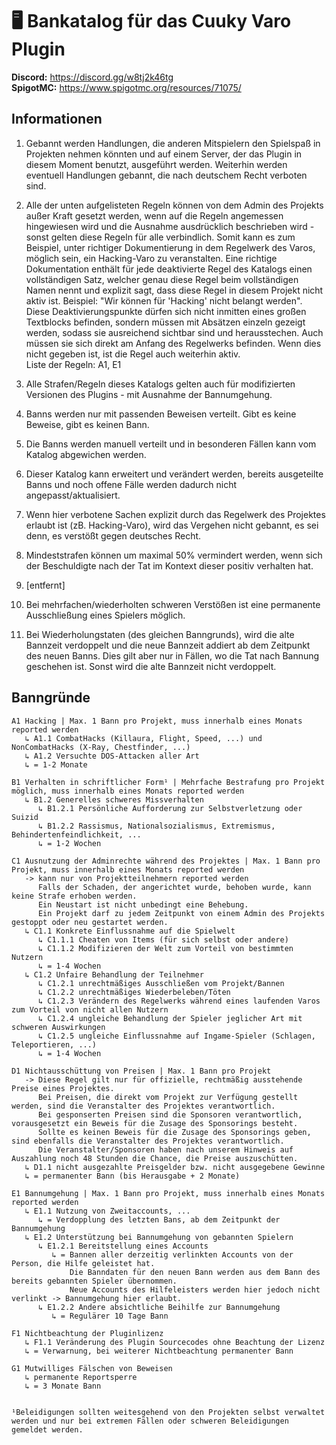 # 🖥 Bankatalog für das Cuuky Varo Plugin

**Discord:** https://discord.gg/w8tj2k46tg<br/>
**SpigotMC:** https://www.spigotmc.org/resources/71075/

## Informationen
1.   Gebannt werden Handlungen, die anderen Mitspielern den Spielspaß in Projekten nehmen könnten und auf einem Server, der das Plugin in diesem Moment benutzt, ausgeführt            werden. Weiterhin werden eventuell Handlungen gebannt, die nach deutschem Recht verboten sind. 

2.   Alle der unten aufgelisteten Regeln können von dem Admin des Projekts außer Kraft gesetzt werden, wenn        auf die Regeln angemessen hingewiesen wird und die Ausnahme ausdrücklich beschrieben wird - sonst gelten diese Regeln für alle verbindlich.
     Somit kann es zum Beispiel, unter richtiger Dokumentierung in dem Regelwerk des Varos, möglich sein, ein Hacking-Varo zu veranstalten.
     Eine richtige Dokumentation enthält für jede deaktivierte Regel des Katalogs einen vollständigen Satz, welcher genau
     diese Regel beim vollständigen Namen nennt und explizit sagt, dass diese Regel in diesem Projekt nicht aktiv ist. 
     Beispiel: "Wir können für 'Hacking' nicht belangt werden".
     Diese Deaktivierungspunkte dürfen sich nicht inmitten eines großen Textblocks befinden, sondern müssen mit Absätzen einzeln gezeigt werden, sodass
     sie ausreichend sichtbar sind und herausstechen. Auch müssen sie sich direkt am Anfang des Regelwerks befinden.
     Wenn dies nicht gegeben ist, ist die Regel auch weiterhin aktiv.<br>
     Liste der Regeln: A1, E1

3.   Alle Strafen/Regeln dieses Katalogs gelten auch für modifizierten Versionen des Plugins - mit Ausnahme der Bannumgehung.

4.   Banns werden nur mit passenden Beweisen verteilt. Gibt es keine Beweise, gibt es keinen Bann.

5.   Die Banns werden manuell verteilt und in besonderen Fällen kann vom Katalog abgewichen werden.

6.   Dieser Katalog kann erweitert und verändert werden, bereits ausgeteilte Banns und noch offene Fälle werden dadurch nicht angepasst/aktualisiert.

7.   Wenn hier verbotene Sachen explizit durch das Regelwerk des Projektes erlaubt ist (zB. Hacking-Varo), wird das Vergehen nicht gebannt, es sei denn, es verstößt gegen deutsches Recht.

8.   Mindeststrafen können um maximal 50% vermindert werden, wenn sich der Beschuldigte nach der Tat im Kontext dieser positiv verhalten hat.

9.   [entfernt]

10.  Bei mehrfachen/wiederholten schweren Verstößen ist eine permanente Ausschließung eines Spielers möglich.

11.  Bei Wiederholungstaten (des gleichen Banngrunds), wird die alte Bannzeit verdoppelt und die neue Bannzeit addiert ab dem Zeitpunkt des neuen Banns.
     Dies gilt aber nur in Fällen, wo die Tat nach Bannung geschehen ist. Sonst wird die alte Bannzeit nicht verdoppelt.


## Banngründe
```
A1 Hacking | Max. 1 Bann pro Projekt, muss innerhalb eines Monats reported werden
   ↳ A1.1 CombatHacks (Killaura, Flight, Speed, ...) und NonCombatHacks (X-Ray, Chestfinder, ...)
   ↳ A1.2 Versuchte DOS-Attacken aller Art
   ↳ = 1-2 Monate

B1 Verhalten in schriftlicher Form¹ | Mehrfache Bestrafung pro Projekt möglich, muss innerhalb eines Monats reported werden
   ↳ B1.2 Generelles schweres Missverhalten
      ↳ B1.2.1 Persönliche Aufforderung zur Selbstverletzung oder Suizid
      ↳ B1.2.2 Rassismus, Nationalsozialismus, Extremismus, Behindertenfeindlichkeit, ...
      ↳ = 1-2 Wochen

C1 Ausnutzung der Adminrechte während des Projektes | Max. 1 Bann pro Projekt, muss innerhalb eines Monats reported werden
   -> kann nur von Projektteilnehmern reported werden
      Falls der Schaden, der angerichtet wurde, behoben wurde, kann keine Strafe erhoben werden.
      Ein Neustart ist nicht unbedingt eine Behebung.
      Ein Projekt darf zu jedem Zeitpunkt von einem Admin des Projekts gestoppt oder neu gestartet werden.
   ↳ C1.1 Konkrete Einflussnahme auf die Spielwelt
      ↳ C1.1.1 Cheaten von Items (für sich selbst oder andere)
      ↳ C1.1.2 Modifizieren der Welt zum Vorteil von bestimmten Nutzern
      ↳ = 1-4 Wochen
   ↳ C1.2 Unfaire Behandlung der Teilnehmer
      ↳ C1.2.1 unrechtmäßiges Ausschließen vom Projekt/Bannen
      ↳ C1.2.2 unrechtmäßiges Wiederbeleben/Töten
      ↳ C1.2.3 Verändern des Regelwerks während eines laufenden Varos zum Vorteil von nicht allen Nutzern
      ↳ C1.2.4 ungleiche Behandlung der Spieler jeglicher Art mit schweren Auswirkungen
      ↳ C1.2.5 ungleiche Einflussnahme auf Ingame-Spieler (Schlagen, Teleportieren, ...)
      ↳ = 1-4 Wochen

D1 Nichtausschüttung von Preisen | Max. 1 Bann pro Projekt
   -> Diese Regel gilt nur für offizielle, rechtmäßig ausstehende Preise eines Projektes.
      Bei Preisen, die direkt vom Projekt zur Verfügung gestellt werden, sind die Veranstalter des Projektes verantwortlich.
      Bei gesponserten Preisen sind die Sponsoren verantwortlich, vorausgesetzt ein Beweis für die Zusage des Sponsorings besteht.
      Sollte es keinen Beweis für die Zusage des Sponsorings geben, sind ebenfalls die Veranstalter des Projektes verantwortlich.
      Die Veranstalter/Sponsoren haben nach unserem Hinweis auf Auszahlung noch 48 Stunden die Chance, die Preise auszuschütten.
   ↳ D1.1 nicht ausgezahlte Preisgelder bzw. nicht ausgegebene Gewinne
   ↳ = permanenter Bann (bis Herausgabe + 2 Monate)

E1 Bannumgehung | Max. 1 Bann pro Projekt, muss innerhalb eines Monats reported werden
   ↳ E1.1 Nutzung von Zweitaccounts, ...
      ↳ = Verdopplung des letzten Bans, ab dem Zeitpunkt der Bannumgehung
   ↳ E1.2 Unterstützung bei Bannumgehung von gebannten Spielern
      ↳ E1.2.1 Bereitstellung eines Accounts
         ↳ = Bannen aller derzeitig verlinkten Accounts von der Person, die Hilfe geleistet hat.
             Die Banndaten für den neuen Bann werden aus dem Bann des bereits gebannten Spieler übernommen.
             Neue Accounts des Hilfeleisters werden hier jedoch nicht verlinkt -> Bannumgehung hier erlaubt.
      ↳ E1.2.2 Andere absichtliche Beihilfe zur Bannumgehung
         ↳ = Regulärer 10 Tage Bann

F1 Nichtbeachtung der Pluginlizenz
   ↳ F1.1 Veränderung des Plugin Sourcecodes ohne Beachtung der Lizenz
   ↳ = Verwarnung, bei weiterer Nichtbeachtung permanenter Bann

G1 Mutwilliges Fälschen von Beweisen
   ↳ permanente Reportsperre
   ↳ = 3 Monate Bann


¹Beleidigungen sollten weitesgehend von den Projekten selbst verwaltet werden und nur bei extremen Fällen oder schweren Beleidigungen gemeldet werden.
```
